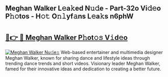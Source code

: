 ## Meghan Walker L𝚎a𝚔ed N𝚞𝚍e - Part-32o Vi𝚍𝚎o P𝚑𝚘tos - H𝚘𝚝 O𝚗𝚕yf𝚊ns L𝚎a𝚔s n6phW

# <h2><a href="http://kfb7ow.oniu.top/?m=Meghan+Walker">🔗👉 🔴 Meghan Walker P𝚑ot𝚘𝚜 V𝚒d𝚎o</a></h2>

[![Meghan Walker Nu𝚍e𝚜](https://i.imgur.com/0qMVB7G.gif)](http://kfb7ow.oniu.top/?m=Meghan+Walker)
Web-based entertainer and multimedia designer Meghan Walker, known for sharing dance and lifestyle ideas through trending dance trends and short videos. Visionary leader Meghan Walker, famed for their innovative ideas and dedication to creating a better future.  
